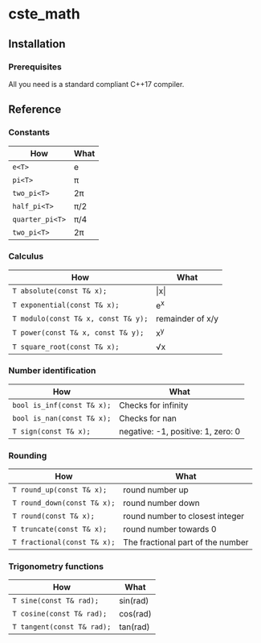 # cste_math

## Installation

### Prerequisites

All you need is a standard compliant C++17 compiler.

## Reference

### Constants

How                 | What
--------------------|--------------------
`e<T>`              | e
`pi<T>`             | π
`two_pi<T>`         | 2π
`half_pi<T>`        | π/2
`quarter_pi<T>`     | π/4
`two_pi<T>`         | 2π

### Calculus

How                                       | What
------------------------------------------|-------------------
`T absolute(const T& x);`                 | \|x\|
`T exponential(const T& x);`              | e<sup>x</sup>
`T modulo(const T& x, const T& y);`       | remainder of x/y
`T power(const T& x, const T& y);`        | x<sup>y</sup>
`T square_root(const T& x);`              | √x

### Number identification

How                                       | What
------------------------------------------|-------------------
`bool is_inf(const T& x);`                | Checks for infinity
`bool is_nan(const T& x);`                | Checks for nan
`T sign(const T& x);`                     | negative: -1, positive: 1, zero: 0

### Rounding

How                                       | What
------------------------------------------|-------------------
`T round_up(const T& x);`                 | round number up
`T round_down(const T& x);`               | round number down
`T round(const T& x);`                    | round number to closest integer
`T truncate(const T& x);`                 | round number towards 0
`T fractional(const T& x);`               | The fractional part of the number

### Trigonometry functions

How                                       | What
------------------------------------------|-------------------
`T sine(const T& rad);`                   | sin(rad)
`T cosine(const T& rad);`                 | cos(rad)
`T tangent(const T& rad);`                | tan(rad)
